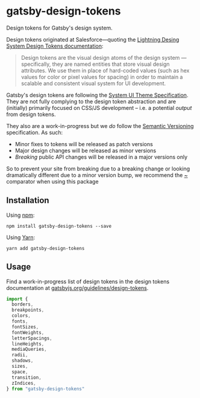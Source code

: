 # gatsby-design-tokens

Design tokens for Gatsby's design system.

Design tokens originated at Salesforce—quoting the [Lightning Desing System Design Tokens documentation](https://www.lightningdesignsystem.com/design-tokens/):

> Design tokens are the visual design atoms of the design system — specifically, they are named entities that store visual design attributes. We use them in place of hard-coded values (such as hex values for color or pixel values for spacing) in order to maintain a scalable and consistent visual system for UI development.

Gatsby's design tokens are following the [System UI Theme Specification](https://system-ui.com/theme/).  
They are not fully complying to the design token abstraction and are (initially) primarily focused on CSS/JS development – i.e. a potential _output_ from design tokens.

They also are a work-in-progress but we _do_ follow the [Semantic Versioning](https://semver.org/) specification. As such:

- Minor fixes to tokens will be released as patch versions
- Major design changes will be released as minor versions
- _Breaking_ public API changes will be released in a major versions only

So to prevent your site from breaking due to a breaking change or looking dramatically different due to a minor version bump, we recommend the [~](https://docs.npmjs.com/misc/semver#tilde-ranges-123-12-1) comparator when using this package

## Installation

Using [npm](https://www.npmjs.com/):

```console
npm install gatsby-design-tokens --save
```

Using [Yarn](https://yarnpkg.com/):

```console
yarn add gatsby-design-tokens
```

## Usage

Find a work-in-progress list of design tokens in the design tokens documentation at [gatsbyjs.org/guidelines/design-tokens](https://www.gatsbyjs.org/guidelines/design-tokens/).

```js
import {
  borders,
  breakpoints,
  colors,
  fonts,
  fontSizes,
  fontWeights,
  letterSpacings,
  lineHeights,
  mediaQueries,
  radii,
  shadows,
  sizes,
  space,
  transition,
  zIndices,
} from "gatsby-design-tokens"
```
